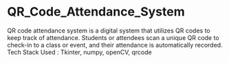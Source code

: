 # QR_Code_Attendance_System
 QR code attendance system is a digital system that utilizes QR codes to keep track of attendance. Students or attendees scan a unique QR code to check-in to a class or event, and their attendance is automatically recorded. Tech Stack Used : Tkinter, numpy, openCV, qrcode

